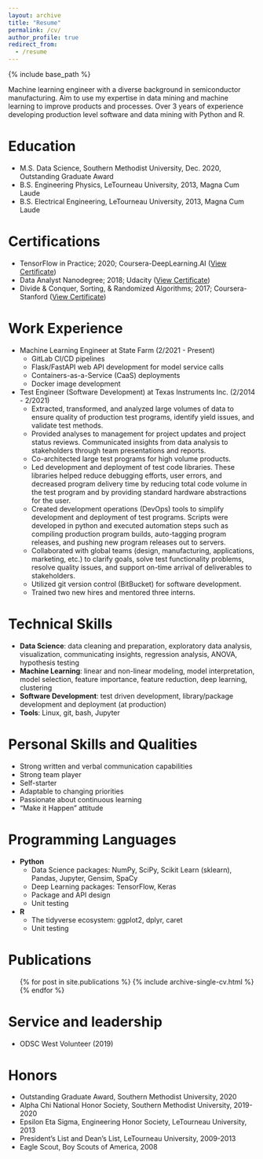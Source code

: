 ```yaml
---
layout: archive
title: "Resume"
permalink: /cv/
author_profile: true
redirect_from:
  - /resume
---
```


{% include base_path %}

Machine learning engineer with a diverse background in semiconductor manufacturing. 
Aim to use my expertise in data mining and machine learning to improve products and processes. 
Over 3 years of experience developing production level software and data mining with Python and R.

Education
======
* M.S. Data Science, Southern Methodist University, Dec. 2020, Outstanding Graduate Award
* B.S. Engineering Physics, LeTourneau University, 2013, Magna Cum Laude
* B.S. Electrical Engineering, LeTourneau University, 2013, Magna Cum Laude

Certifications
======
* TensorFlow in Practice; 2020; Coursera-DeepLearning.AI ([View Certificate](https://coursera.org/share/1921cf9a6856be4b26fa8492fe5450bc))
* Data Analyst Nanodegree; 2018; Udacity ([View Certificate](https://confirm.udacity.com/PJSPAE4V))
* Divide & Conquer, Sorting, & Randomized Algorithms; 2017; Coursera-Stanford ([View Certificate](https://coursera.org/share/570a4dda979c558207b8a86f33a99272))

Work Experience
======
* Machine Learning Engineer at State Farm (2/2021 - Present)
  * GitLab CI/CD pipelines
  * Flask/FastAPI web API development for model service calls
  * Containers-as-a-Service (CaaS) deployments
  * Docker image development
* Test Engineer (Software Development) at Texas Instruments Inc. (2/2014 - 2/2021)
  * Extracted, transformed, and analyzed large volumes of data to ensure quality of production test programs, identify yield issues, and validate test methods.
  * Provided analyses to management for project updates and project status reviews. Communicated insights from data analysis to stakeholders through team presentations and reports.
  * Co-architected large test programs for high volume products.
  * Led development and deployment of test code libraries. These libraries helped reduce debugging efforts, user errors, and decreased program delivery time by reducing total code volume in the test program and by providing standard hardware abstractions for the user.
  * Created development operations (DevOps) tools to simplify development and deployment of test programs. Scripts were developed in python and executed automation steps such as compiling production program builds, auto-tagging program releases, and pushing new program releases out to servers.
  * Collaborated with global teams (design, manufacturing, applications, marketing, etc.) to clarify goals, solve test functionality problems, resolve quality issues, and support on-time arrival of deliverables to stakeholders.
  * Utilized git version control (BitBucket) for software development.
  * Trained two new hires and mentored three interns.


Technical Skills
======
* **Data Science**: data cleaning and preparation, exploratory data analysis, visualization, communicating insights, regression analysis, ANOVA, hypothesis testing
* **Machine Learning**: linear and non-linear modeling, model interpretation, model selection, feature importance, feature reduction, deep learning, clustering
* **Software Development**: test driven development, library/package development and deployment (at production)
* **Tools**: Linux, git, bash, Jupyter

Personal Skills and Qualities
=======
* Strong written and verbal communication capabilities
* Strong team player
* Self-starter
* Adaptable to changing priorities
* Passionate about continuous learning
* “Make it Happen” attitude

Programming Languages
======
* **Python**
  * Data Science packages: NumPy, SciPy, Scikit Learn (sklearn), Pandas, Jupyter, Gensim, SpaCy
  * Deep Learning packages: TensorFlow, Keras
  * Package and API design
  * Unit testing
* **R**
  * The tidyverse ecosystem: ggplot2, dplyr, caret
  * Unit testing



Publications
======
  <ul>{% for post in site.publications %}
    {% include archive-single-cv.html %}
  {% endfor %}</ul>

<!---  
Talks
======
  <ul>{% for post in site.talks %}
    {% include archive-single-talk-cv.html %}
  {% endfor %}</ul>
  
Teaching
======
  <ul>{% for post in site.teaching %}
    {% include archive-single-cv.html %}
  {% endfor %}</ul>
-->


Service and leadership
======
* ODSC West Volunteer (2019)

Honors
======
* Outstanding Graduate Award, Southern Methodist University, 2020
* Alpha Chi National Honor Society, Southern Methodist University, 2019-2020
* Epsilon Eta Sigma, Engineering Honor Society, LeTourneau University, 2013
* President’s List and Dean’s List, LeTourneau University, 2009-2013
* Eagle Scout, Boy Scouts of America, 2008
